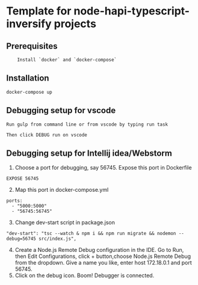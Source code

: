 # Template for node-hapi-typescript-inversify projects

## Prerequisites
```
    Install `docker` and `docker-compose`
```
## Installation
```
docker-compose up
```
## Debugging setup for vscode
```
Run gulp from command line or from vscode by typing run task

Then click DEBUG run on vscode 
```


## Debugging setup for Intellij idea/Webstorm
1. Choose a port for debugging, say 56745. Expose this port in Dockerfile
````
EXPOSE 56745
````
2. Map this port in docker-compose.yml
````
ports:
  - "5000:5000"
  - "56745:56745"
````
3. Change dev-start script in package.json
````
"dev-start": "tsc --watch & npm i && npm run migrate && nodemon --debug=56745 src/index.js",
````
4. Create a Node.js Remote Debug configuration in the IDE. Go to Run, then Edit Configurations, click + button,choose Node.js Remote Debug from the dropdown. Give a name you like, enter host 172.18.0.1 and port 56745.
5. Click on the debug icon. Boom! Debugger is connected.

